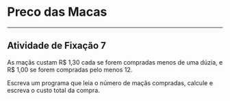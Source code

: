 # Preco das Macas  

---

## Atividade de Fixação 7  

As maçãs custam R$ 1,30 cada se forem compradas menos de uma dúzia, e R$ 1,00 se forem compradas pelo menos 12.  
 
Escreva um programa que leia o número de maçãs compradas, calcule e escreva o custo total da compra.  
